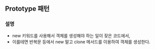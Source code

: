 ## Prototype 패턴

### 설명

- new 키워드를 사용해서 객체를 생성해야 하는 일이 잦은 코드에서,
- 이를테면 반복문 등에서 new 말고 clone 메서드를 이용하여 객체를 생성한다.
